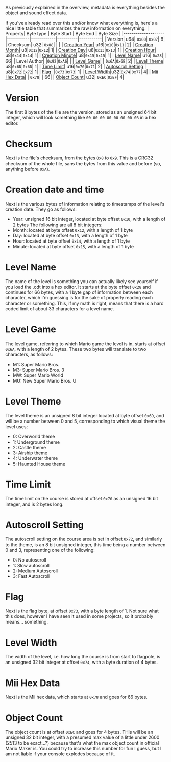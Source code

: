 As previously explained in the overview, metadata is everything besides the object and sound effect data. 

If you've already read over this and/or know what everything is, here's a nice little table that summarizes the raw information on everything:
| Property| Byte type | Byte Start | Byte End | Byte Size |
|--------------------|-----------|------------|----------|-----------|
| Version| u64| `0x00`| `0x07`| 8|
| Checksum| u32| `0x08`|          |           |
| [Creation Year](https://github.com/c08oprkiua/SMM-Level-Format-Documentation/blob/main/metadata.md#creation-date-and-time)| u16|`0x10`|`0x11`| 2|
| [Creation Month](https://github.com/c08oprkiua/SMM-Level-Format-Documentation/blob/main/metadata.md#creation-date-and-time)| u8|`0x12`|`0x12`| 1|
| [Creation Day](https://github.com/c08oprkiua/SMM-Level-Format-Documentation/blob/main/metadata.md#creation-date-and-time)| u8|`0x13`|`0x13`| 1|
| [Creation Hour](https://github.com/c08oprkiua/SMM-Level-Format-Documentation/blob/main/metadata.md#creation-date-and-time)| u8|`0x14`|`0x14`| 1|
| [Creation Minute](https://github.com/c08oprkiua/SMM-Level-Format-Documentation/blob/main/metadata.md#creation-date-and-time)| u8|`0x15`|`0x15`| 1|
| [Level Name](https://github.com/c08oprkiua/SMM-Level-Format-Documentation/blob/main/metadata.md#level-name)| u16| `0x28`|          | 66|
| Level Author|           |`0x92`|`0xA6`|           |
| [Level Game](https://github.com/c08oprkiua/SMM-Level-Format-Documentation/blob/main/metadata.md#level-game)|           | `0x6A`|`0x6B`| 2|
| [Level Theme](https://github.com/c08oprkiua/SMM-Level-Format-Documentation/blob/main/metadata.md#level-theme)| u8|`0x6D`|`0x6D`| 1|
| [Time Limit](https://github.com/c08oprkiua/SMM-Level-Format-Documentation/blob/main/metadata.md#time-limit)| u16|`0x70`|`0x71`| 2|
| [Autoscroll Setting](https://github.com/c08oprkiua/SMM-Level-Format-Documentation/blob/main/metadata.md#autoscroll-setting) | u8|`0x72`|`0x72`| 1|
| [Flag](https://github.com/c08oprkiua/SMM-Level-Format-Documentation/blob/main/metadata.md#flag)|           |`0x73`|`0x73`| 1|
| [Level Width](https://github.com/c08oprkiua/SMM-Level-Format-Documentation/blob/main/metadata.md#level-width)|u32|`0x74`|`0x77`| 4|
| [Mii Hex Data](https://github.com/c08oprkiua/SMM-Level-Format-Documentation/blob/main/metadata.md#mii-hex-data)|           | `0x78`|          | 66|
| [Object Count](https://github.com/c08oprkiua/SMM-Level-Format-Documentation/blob/main/metadata.md#mii-hex-data)| u32| `0xEC`|`0xEF`| 4|


# Version
The first 8 bytes of the file are the version, stored as an unsigned 64 bit integer, which will look something like `00 00 00 00 00 00 00 0B` in a hex editor.


# Checksum
Next is the file's checksum, from the bytes `0x8` to `0x9`. This is a CRC32 checksum of the whole file, sans the bytes from this value and before (so, anything before `0xA`).


# Creation date and time
Next is the various bytes of information relating to timestamps of the level's creation date. They go as follows:
* Year: unsigned 16 bit integer, located at byte offset `0x10`, with a length of 2 bytes
The following are all 8 bit integers:
* Month: located at byte offset `0x12`, with a length of 1 byte
* Day: located at byte offset `0x13`, with a length of 1 byte
* Hour: located at byte offset `0x14`, with a length of 1 byte
* Minute: located at byte offset `0x15`, with a length of 1 byte


# Level Name
The name of the level is something you can actually likely see yourself if you load the .cdt into a hex editor. It starts at the byte offset `0x28` and continues for 66 bytes, with a 1 byte gap of information between each character, which I'm guessing is for the sake of properly reading each character or something. This, if my math is right, means that there is a hard coded limit of about 33 characters for a level name. 


# Level Game
The level game, referring to which Mario game the level is in, starts at offset `0x6A`, with a length of 2 bytes. These two bytes will translate to two characters, as follows:
* M1: Super Mario Bros.
* M3: Super Mario Bros. 3
* MW: Super Mario World
* MU: New Super Mario Bros. U


# Level Theme
The level theme is an unsigned 8 bit integer located at byte offset `0x6D`, and will be a number between 0 and 5, corresponding to which visual theme the level uses;
* 0: Overworld theme
* 1: Underground theme
* 2: Castle theme
* 3: Airship theme
* 4: Underwater theme
* 5: Haunted House theme


# Time Limit
The time limit on the course is stored at offset `0x70` as an unsigned 16 bit integer, and is 2 bytes long. 


# Autoscroll Setting
The autoscroll setting on the course area is set in offset `0x72`, and similarly to the theme, is an 8 bit unsigned integer, this time being a number between 0 and 3, representing one of the following:
* 0: No autoscroll 
* 1: Slow autoscroll
* 2: Medium Autoscroll
* 3: Fast Autoscroll


# Flag
Next is the flag byte, at offset `0x73`, with a byte length of 1. Not sure what this does, however I have seen it used in some projects, so it probably means... something.


# Level Width
The width of the level, i.e. how long the course is from start to flagpole, is an unsigned 32 bit integer at offset `0x74`, with a byte duration of 4 bytes.


# Mii Hex Data
Next is the Mii hex data, which starts at `0x78` and goes for 66 bytes.


# Object Count
The object count is at offset `0xEC` and goes for 4 bytes. THis will be an unsigned 32 bit integer, with a presumed max value of a little under 2600 (2513 to be exact...?) because that's what the max object count in official Mario Maker is. You could try to increase this number for fun I guess, but I am not liable if your console explodes because of it.
